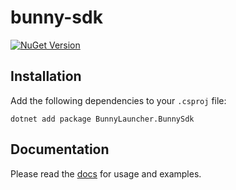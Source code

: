 # bunny-sdk

[![NuGet Version](https://img.shields.io/nuget/v/BunnyLauncher.BunnySdk)](https://www.nuget.org/packages/BunnyLauncher.BunnySdk)

## Installation

Add the following dependencies to your `.csproj` file:

```shell
dotnet add package BunnyLauncher.BunnySdk
```

## Documentation

Please read the [docs](https://bunny-launcher.com/bunny-sdk/languages/csharp/) for usage and examples.
